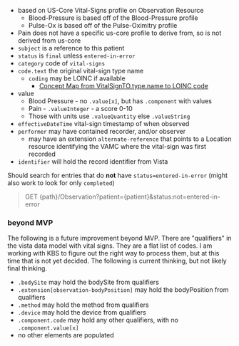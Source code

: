 
- based on US-Core Vital-Signs profile on Observation Resource
  - Blood-Pressure is based off of the Blood-Pressure profile
  - Pulse-Ox is based off of the Pulse-Oximitry profile
- Pain does not have a specific us-core profile to derive from, so is not derived from us-core
- `subject` is a reference to this patient
- `status` is `final` unless `entered-in-error`
- `category` code of `vital-signs`
- `code.text` the original vital-sign type name
  - `coding` may be LOINC if available
    - [Concept Map from VitalSignTO.type.name to LOINC code](ConceptMap-VF-VitalsCodes.html)
- value
  - Blood Pressure - no `.value[x]`, but has `.component` with values
  - Pain - `.valueInteger` - a score 0-10
  - Those with units use `.valueQuantity` else `.valueString`
- `effectiveDateTime` vital-sign timestamp of when observed
- `performer` may have contained recorder, and/or observer
  - may have an extension `alternate-reference` that points to a Location resource identifying the VAMC where the vital-sign was first recorded
- `identifier` will hold the record identifier from Vista

Should search for entries that do **not** have `status=entered-in-error` (might also work to look for only `completed`)
> GET {path}/Observation?patient={patient}&status:not=entered-in-error

### beyond MVP

The following is a future improvement beyond MVP. There are "qualifiers" in the vista data model with vital signs. They are a flat list of codes. I am working with KBS to figure out the right way to process them, but at this time that is not yet decided. The following is current thinking, but not likely final thinking.

- `.bodySite` may hold the bodySite from qualifiers
- `.extension[observation-bodyPosition]` may hold the bodyPosition from qualifiers
- `.method` may hold the method from qualifiers
- `.device` may hold the device from qualifiers
- `.component.code` may hold any other qualifiers, with no `.component.value[x]`
- no other elements are populated
